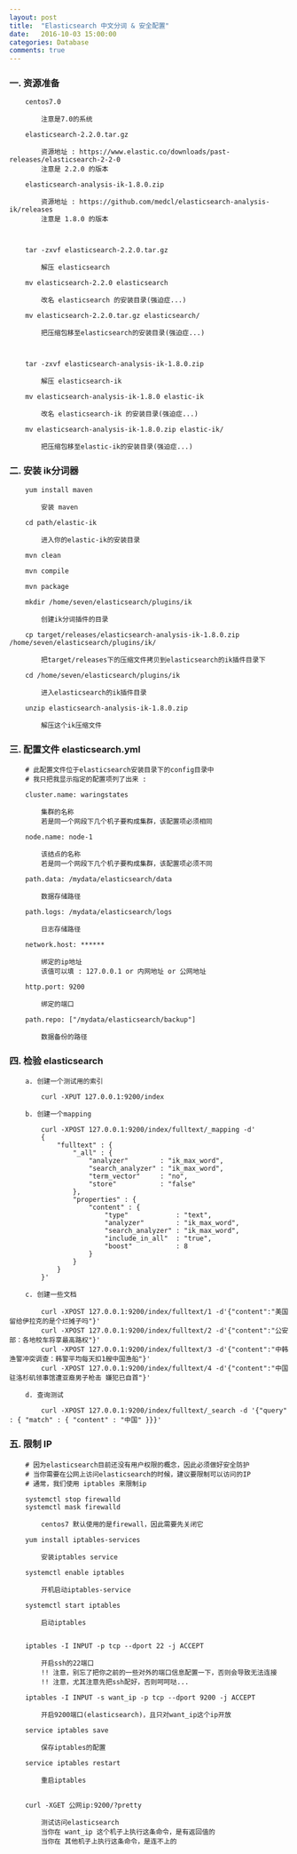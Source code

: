 ```yaml
---
layout: post
title:  "Elasticsearch 中文分词 & 安全配置"
date:   2016-10-03 15:00:00
categories: Database
comments: true
---
```



### 一. 资源准备 ###

        centos7.0  
    
            注意是7.0的系统  
    
        elasticsearch-2.2.0.tar.gz  
    
            资源地址 : https://www.elastic.co/downloads/past-releases/elasticsearch-2-2-0  
            注意是 2.2.0 的版本  
    
        elasticsearch-analysis-ik-1.8.0.zip  
    
            资源地址 : https://github.com/medcl/elasticsearch-analysis-ik/releases  
            注意是 1.8.0 的版本  
        
        
        
        tar -zxvf elasticsearch-2.2.0.tar.gz  
        
            解压 elasticsearch  
        
        mv elasticsearch-2.2.0 elasticsearch  
        
            改名 elasticsearch 的安装目录(强迫症...)  
        
        mv elasticsearch-2.2.0.tar.gz elasticsearch/  
        
            把压缩包移至elasticsearch的安装目录(强迫症...)  
        
        
        
        tar -zxvf elasticsearch-analysis-ik-1.8.0.zip  
        
            解压 elasticsearch-ik  
        
        mv elasticsearch-analysis-ik-1.8.0 elastic-ik  
        
            改名 elasticsearch-ik 的安装目录(强迫症...)  
        
        mv elasticsearch-analysis-ik-1.8.0.zip elastic-ik/  
        
            把压缩包移至elastic-ik的安装目录(强迫症...)  
    


### 二. 安装 ik分词器 ###

        yum install maven  
        
            安装 maven  
        
        cd path/elastic-ik  
        
            进入你的elastic-ik的安装目录  
        
        mvn clean  
        
        mvn compile  
        
        mvn package  
        
        mkdir /home/seven/elasticsearch/plugins/ik  
        
            创建ik分词插件的目录  
        
        cp target/releases/elasticsearch-analysis-ik-1.8.0.zip /home/seven/elasticsearch/plugins/ik/  
        
            把target/releases下的压缩文件拷贝到elasticsearch的ik插件目录下  
        
        cd /home/seven/elasticsearch/plugins/ik  
        
            进入elasticsearch的ik插件目录  
        
        unzip elasticsearch-analysis-ik-1.8.0.zip  
        
            解压这个ik压缩文件  



### 三. 配置文件 elasticsearch.yml ###

        # 此配置文件位于elasticsearch安装目录下的config目录中  
        # 我只把我显示指定的配置项列了出来 :  
        
        cluster.name: waringstates  
        
            集群的名称  
            若是同一个网段下几个机子要构成集群，该配置项必须相同  
        
        node.name: node-1  
        
            该结点的名称  
            若是同一个网段下几个机子要构成集群，该配置项必须不同  
        
        path.data: /mydata/elasticsearch/data  
        
            数据存储路径  
        
        path.logs: /mydata/elasticsearch/logs  
        
            日志存储路径  
        
        network.host: ******  
        
            绑定的ip地址  
            该值可以填 : 127.0.0.1 or 内网地址 or 公网地址  
        
        http.port: 9200  
        
            绑定的端口  
        
        path.repo: ["/mydata/elasticsearch/backup"]  
        
            数据备份的路径  



### 四. 检验 elasticsearch ###

        a. 创建一个测试用的索引  
        
            curl -XPUT 127.0.0.1:9200/index  
        
        b. 创建一个mapping  
        
            curl -XPOST 127.0.0.1:9200/index/fulltext/_mapping -d'  
            {  
                "fulltext" : {  
                    "_all" : {  
                        "analyzer"        : "ik_max_word",  
                        "search_analyzer" : "ik_max_word",  
                        "term_vector"     : "no",  
                        "store"           : "false"  
                    },  
                    "properties" : {  
                        "content" : {  
                            "type"            : "text",  
                            "analyzer"        : "ik_max_word",  
                            "search_analyzer" : "ik_max_word",  
                            "include_in_all"  : "true",  
                            "boost"           : 8  
                        }  
                    }  
                }  
            }'  
        
        c. 创建一些文档  
        
            curl -XPOST 127.0.0.1:9200/index/fulltext/1 -d'{"content":"美国留给伊拉克的是个烂摊子吗"}'  
            curl -XPOST 127.0.0.1:9200/index/fulltext/2 -d'{"content":"公安部：各地校车将享最高路权"}'  
            curl -XPOST 127.0.0.1:9200/index/fulltext/3 -d'{"content":"中韩渔警冲突调查：韩警平均每天扣1艘中国渔船"}'  
            curl -XPOST 127.0.0.1:9200/index/fulltext/4 -d'{"content":"中国驻洛杉矶领事馆遭亚裔男子枪击 嫌犯已自首"}'  
        
        d. 查询测试  
        
            curl -XPOST 127.0.0.1:9200/index/fulltext/_search -d '{"query" : { "match" : { "content" : "中国" }}}'  



### 五. 限制 IP ###

        # 因为elasticsearch目前还没有用户权限的概念，因此必须做好安全防护  
        # 当你需要在公网上访问elasticsearch的时候，建议要限制可以访问的IP  
        # 通常，我们使用 iptables 来限制ip  
        
        systemctl stop firewalld  
        systemctl mask firewalld  
        
            centos7 默认使用的是firewall，因此需要先关闭它  
        
        yum install iptables-services  
        
            安装iptables service  
        
        systemctl enable iptables  
        
            开机启动iptables-service  
        
        systemctl start iptables  
        
            启动iptables  
        
        
        iptables -I INPUT -p tcp --dport 22 -j ACCEPT  
        
            开启ssh的22端口  
            !! 注意，别忘了把你之前的一些对外的端口信息配置一下，否则会导致无法连接  
            !! 注意，尤其注意先把ssh配好，否则呵呵哒...  
        
        iptables -I INPUT -s want_ip -p tcp --dport 9200 -j ACCEPT  
        
            开启9200端口(elasticsearch)，且只对want_ip这个ip开放  
        
        service iptables save  
        
            保存iptables的配置  
        
        service iptables restart  
        
            重启iptables  
        
        
        curl -XGET 公网ip:9200/?pretty  
        
            测试访问elasticsearch  
            当你在 want_ip 这个机子上执行这条命令，是有返回值的  
            当你在 其他机子上执行这条命令，是连不上的  
